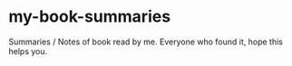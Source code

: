 # my-book-summaries
Summaries / Notes of book read by me. Everyone who found it, hope this helps you.
